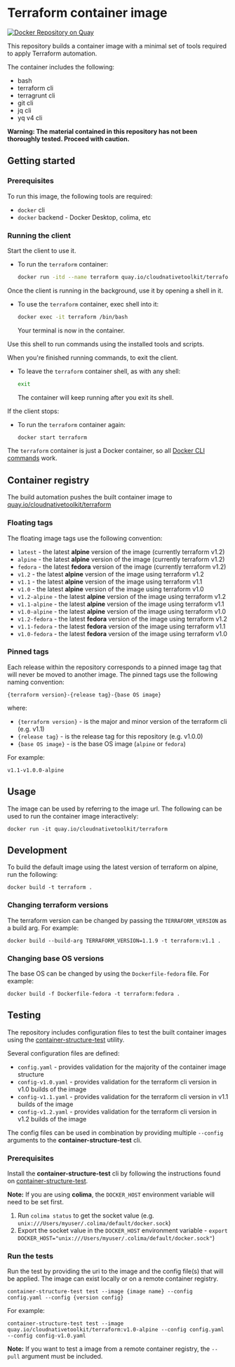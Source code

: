 # Terraform container image

[![Docker Repository on Quay](https://quay.io/repository/cloudnativetoolkit/terraform/status "Docker Repository on Quay")](https://quay.io/repository/cloudnativetoolkit/terraform)

This repository builds a container image with a minimal set of tools required to apply Terraform automation.

The container includes the following:

- bash
- terraform cli
- terragrunt cli
- git cli
- jq cli
- yq v4 cli

**Warning: The material contained in this repository has not been thoroughly tested. Proceed with caution.**

## Getting started

### Prerequisites

To run this image, the following tools are required:

- `docker` cli
- `docker` backend - Docker Desktop, colima, etc

### Running the client

Start the client to use it.

- To run the `terraform` container:

    ```bash
    docker run -itd --name terraform quay.io/cloudnativetoolkit/terraform
    ```

Once the client is running in the background, use it by opening a shell in it.

- To use the `terraform` container, exec shell into it:

    ```bash
    docker exec -it terraform /bin/bash
    ```

  Your terminal is now in the container.

Use this shell to run commands using the installed tools and scripts.

When you're finished running commands, to exit the client.

- To leave the `terraform` container shell, as with any shell:

    ```bash
    exit
    ```

  The container will keep running after you exit its shell.

If the client stops:

- To run the `terraform` container again:

    ```bash
    docker start terraform
    ```

The `terraform` container is just a Docker container, so all [Docker CLI commands](https://docs.docker.com/engine/reference/commandline/cli/) work.

## Container registry

The build automation pushes the built container image to [quay.io/cloudnativetoolkit/terraform](https://quay.io/cloudnativetoolkit/terraform)

### Floating tags

The floating image tags use the following convention:

- `latest` - the latest **alpine** version of the image (currently terraform v1.2)
- `alpine` - the latest **alpine** version of the image (currently terraform v1.2)
- `fedora` - the latest **fedora** version of the image (currently terraform v1.2)
- `v1.2` - the latest **alpine** version of the image using terraform v1.2
- `v1.1` - the latest **alpine** version of the image using terraform v1.1
- `v1.0` - the latest **alpine** version of the image using terraform v1.0
- `v1.2-alpine` - the latest **alpine** version of the image using terraform v1.2
- `v1.1-alpine` - the latest **alpine** version of the image using terraform v1.1
- `v1.0-alpine` - the latest **alpine** version of the image using terraform v1.0
- `v1.2-fedora` - the latest **fedora** version of the image using terraform v1.2
- `v1.1-fedora` - the latest **fedora** version of the image using terraform v1.1
- `v1.0-fedora` - the latest **fedora** version of the image using terraform v1.0

### Pinned tags

Each release within the repository corresponds to a pinned image tag that will never be moved to another image. The pinned tags use the following naming convention:

```text
{terraform version}-{release tag}-{base OS image}
```

where:

- `{terraform version}` - is the major and minor version of the terraform cli (e.g. v1.1)
- `{release tag}` - is the release tag for this repository (e.g. v1.0.0)
- `{base OS image}` - is the base OS image (`alpine` or `fedora`)

For example:

```text
v1.1-v1.0.0-alpine
```

## Usage

The image can be used by referring to the image url. The following can be used to run the container image interactively:

```shell
docker run -it quay.io/cloudnativetoolkit/terraform
```

## Development

To build the default image using the latest version of terraform on alpine, run the following:

```shell
docker build -t terraform .
```

### Changing terraform versions

The terraform version can be changed by passing the `TERRAFORM_VERSION` as a build arg. For example:

```shell
docker build --build-arg TERRAFORM_VERSION=1.1.9 -t terraform:v1.1 .
```

### Changing base OS versions

The base OS can be changed by using the `Dockerfile-fedora` file. For example:

```shell
docker build -f Dockerfile-fedora -t terraform:fedora .
```

## Testing

The repository includes configuration files to test the built container images using the [container-structure-test](https://github.com/GoogleContainerTools/container-structure-test) utility.

Several configuration files are defined:

- `config.yaml` - provides validation for the majority of the container image structure
- `config-v1.0.yaml` - provides validation for the terraform cli version in v1.0 builds of the image  
- `config-v1.1.yaml` - provides validation for the terraform cli version in v1.1 builds of the image  
- `config-v1.2.yaml` - provides validation for the terraform cli version in v1.2 builds of the image  

The config files can be used in combination by providing multiple `--config` arguments to the **container-structure-test** cli. 

### Prerequisites

Install the **container-structure-test** cli by following the instructions found on [container-structure-test](https://github.com/GoogleContainerTools/container-structure-test).

**Note:** If you are using **colima**, the `DOCKER_HOST` environment variable will need to be set first.  

1. Run `colima status` to get the socket value (e.g. `unix:///Users/myuser/.colima/default/docker.sock`) 
2. Export the socket value in the `DOCKER_HOST` environment variable - `export DOCKER_HOST="unix:///Users/myuser/.colima/default/docker.sock"`)

### Run the tests

Run the test by providing the uri to the image and the config file(s) that will be applied. The image can exist locally or on a remote container registry.

```shell
container-structure-test test --image {image name} --config config.yaml --config {version config}
```

For example:

```shell
container-structure-test test --image quay.io/cloudnativetoolkit/terraform:v1.0-alpine --config config.yaml --config config-v1.0.yaml
```

**Note:** If you want to test a image from a remote container registry, the `--pull` argument must be included.
